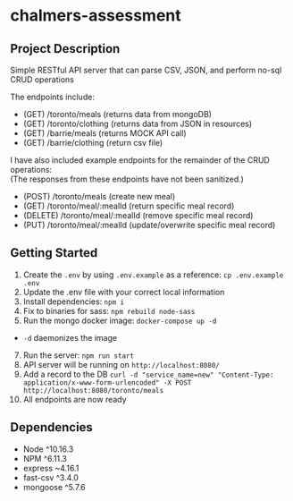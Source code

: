 # chalmers-assessment

## Project Description

Simple RESTful API server that can parse CSV, JSON, and perform no-sql CRUD operations

The endpoints include:
- (GET) /toronto/meals (returns data from mongoDB)
- (GET) /toronto/clothing (returns data from JSON in resources)
- (GET) /barrie/meals (returns MOCK API call)
- (GET) /barrie/clothing (return csv file)

I have also included example endpoints for the remainder of the CRUD operations:  
(The responses from these endpoints have not been sanitized.) 
- (POST) /toronto/meals (create new meal)
- (GET) /toronto/meal/:mealId (return specific meal record)
- (DELETE) /toronto/meal/:mealId (remove specific meal record)
- (PUT) /toronto/meal/:mealId (update/overwrite specific meal record)

## Getting Started

1. Create the `.env` by using `.env.example` as a reference: `cp .env.example .env`
2. Update the .env file with your correct local information
3. Install dependencies: `npm i`
4. Fix to binaries for sass: `npm rebuild node-sass`
5. Run the mongo docker image: `docker-compose up -d`
  - `-d` daemonizes the image
7. Run the server: `npm run start`
8. API server will be running on `http://localhost:8080/`
9. Add a record to the DB `curl -d "service_name=new" "Content-Type: application/x-www-form-urlencoded" -X POST http://localhost:8080/toronto/meals`
10. All endpoints are now ready



## Dependencies

- Node ^10.16.3
- NPM ^6.11.3
- express ~4.16.1
- fast-csv ^3.4.0
- mongoose ^5.7.6
